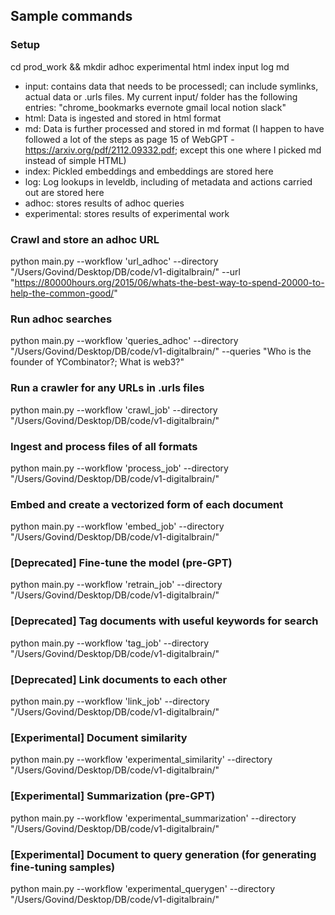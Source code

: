 ## Sample commands

### Setup
cd prod_work && mkdir adhoc experimental html index input log md
- input: contains data that needs to be processedl; can include symlinks, actual data or .urls files. My current input/ folder has the following entries: "chrome_bookmarks evernote gmail local notion slack"
- html: Data is ingested and stored in html format
- md: Data is further processed and stored in md format (I happen to have followed a lot of the steps as page 15 of WebGPT - https://arxiv.org/pdf/2112.09332.pdf; except this one where I picked md instead of simple HTML)
- index: Pickled embeddings and embeddings are stored here
- log: Log lookups in leveldb, including of metadata and actions carried out are stored here
- adhoc: stores results of adhoc queries
- experimental: stores results of experimental work

### Crawl and store an adhoc URL
python main.py --workflow 'url_adhoc' --directory "/Users/Govind/Desktop/DB/code/v1-digitalbrain/" --url "https://80000hours.org/2015/06/whats-the-best-way-to-spend-20000-to-help-the-common-good/"

### Run adhoc searches
python main.py --workflow 'queries_adhoc' --directory "/Users/Govind/Desktop/DB/code/v1-digitalbrain/" --queries "Who is the founder of YCombinator?; What is web3?"

### Run a crawler for any URLs in .urls files
python main.py --workflow 'crawl_job' --directory "/Users/Govind/Desktop/DB/code/v1-digitalbrain/"

### Ingest and process files of all formats
python main.py --workflow 'process_job' --directory "/Users/Govind/Desktop/DB/code/v1-digitalbrain/"

### Embed and create a vectorized form of each document
python main.py --workflow 'embed_job' --directory "/Users/Govind/Desktop/DB/code/v1-digitalbrain/"

### [Deprecated] Fine-tune the model (pre-GPT)
python main.py --workflow 'retrain_job' --directory "/Users/Govind/Desktop/DB/code/v1-digitalbrain/"

### [Deprecated] Tag documents with useful keywords for search
python main.py --workflow 'tag_job' --directory "/Users/Govind/Desktop/DB/code/v1-digitalbrain/"

### [Deprecated] Link documents to each other
python main.py --workflow 'link_job' --directory "/Users/Govind/Desktop/DB/code/v1-digitalbrain/"

### [Experimental] Document similarity 
python main.py --workflow 'experimental_similarity' --directory "/Users/Govind/Desktop/DB/code/v1-digitalbrain/"

### [Experimental] Summarization (pre-GPT)
python main.py --workflow 'experimental_summarization' --directory "/Users/Govind/Desktop/DB/code/v1-digitalbrain/"

### [Experimental] Document to query generation (for generating fine-tuning samples)
python main.py --workflow 'experimental_querygen' --directory "/Users/Govind/Desktop/DB/code/v1-digitalbrain/"

